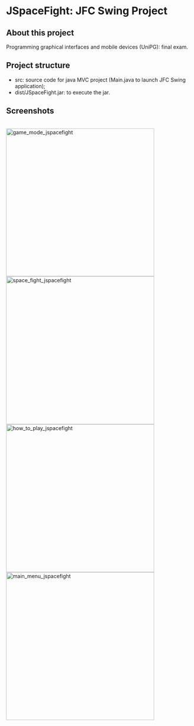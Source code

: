 # JSpaceFight: JFC Swing Project

## About this project
Programming graphical interfaces and mobile devices (UniPG): final exam.

## Project structure
* src: source code for java MVC project (Main.java to launch JFC Swing application);
* dist/JSpaceFight.jar: to execute the jar.

## Screenshots
</br>
<img width="400" alt="game_mode_jspacefight" src="https://user-images.githubusercontent.com/48173952/121513130-c9cb3480-c9ea-11eb-8222-f20406514d1c.png"> </br>
<img width="400" alt="space_fight_jspacefight" src="https://user-images.githubusercontent.com/48173952/121513127-c9329e00-c9ea-11eb-930e-8708af6a28ca.png"> </br>
<img width="400" alt="how_to_play_jspacefight" src="https://user-images.githubusercontent.com/48173952/121513123-c89a0780-c9ea-11eb-9a43-1ff627e96cbe.png"> </br>
<img width="400" alt="main_menu_jspacefight" src="https://user-images.githubusercontent.com/48173952/121513128-c9cb3480-c9ea-11eb-86e9-759913ae1b13.png"> </br>
